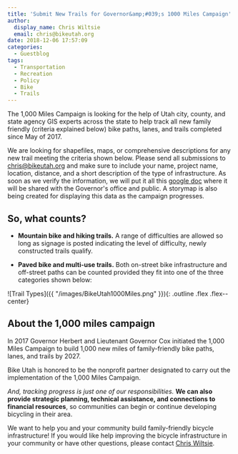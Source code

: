 ```yaml
---
title: 'Submit New Trails for Governor&amp;#039;s 1000 Miles Campaign'
author:
  display_name: Chris Wiltsie
  email: chris@bikeutah.org
date: 2018-12-06 17:57:09
categories:
  - Guestblog
tags:
  - Transportation
  - Recreation
  - Policy
  - Bike
  - Trails
---
```


The 1,000 Miles Campaign is looking for the help of Utah city, county, and state agency GIS experts across the state to
help track all new family friendly (criteria explained below) bike paths, lanes, and trails completed
since May of 2017.

We are looking for shapefiles, maps, or comprehensive descriptions for any new trail meeting the criteria shown below. 
Please send all submissions to [chris@bikeutah.org](mailto:chris@bikeutah.org) and make sure to include your name, project name, location, distance, and a short description of the type of
infrastructure. As soon as we verify the information, we will put it all this [google doc](https://docs.google.com/spreadsheets/d/1QkSaARZNNcgHQZKaW2sVoCJ4cnSKIk4nVca29y_6l-w/edit#gid=0) where it will be
shared with the Governor's office and public. A storymap is also being created for displaying this data as the campaign progresses.

## So, what counts?

+ **Mountain bike and hiking trails.** A range of difficulties are allowed so long as signage is posted indicating the level of
difficulty, newly constructed trails qualify.

+ **Paved bike and multi-use trails.** Both on-street bike infrastructure and off-street paths can be counted provided they fit into one of the three categories shown below:

![Trail Types]({{ "/images/BikeUtah1000Miles.png" }}){: .outline .flex .flex--center}

## About the 1,000 miles campaign

In 2017 Governor Herbert and Lieutenant Governor Cox initiated the 1,000 Miles Campaign to build 1,000 new miles of family-friendly bike paths, lanes, and trails by 2027.

Bike Utah is honored to be the nonprofit partner designated to carry out the implementation of the 1,000 Miles Campaign. 

_And, tracking progress is just one of our responsibilities._ **We can also provide strategic planning, technical assistance, and connections to financial resources**, so communities can begin or continue developing bicycling in their area.

We want to help you and your community build family-friendly bicycle infrastructure! If you would like help improving the bicycle infrastructure in your community or have other questions, please contact [Chris Wiltsie](mailto:chris@bikeutah.org).




